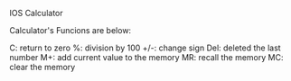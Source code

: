 IOS Calculator

Calculator's Funcions are below:

C:      return to zero
%:      division by 100
+/-:    change sign
Del:    deleted the last number
M+:     add current value to the memory
MR:     recall the memory
MC:     clear the memory